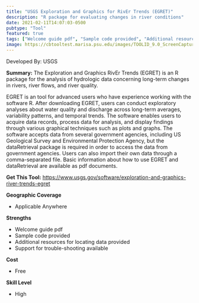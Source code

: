 ```yaml
---
title: "USGS Exploration and Graphics for RivEr Trends (EGRET)"
description: "R package for evaluating changes in river conditions"
date: 2021-02-11T14:07:03-0500
pubtype: "Tool"
featured: true
tags: ["Welcome guide pdf", "Sample code provided", "Additional resources for locating data provided", "Support for trouble-shooting available"]
image: https://cbtooltest.marisa.psu.edu/images/TOOLID_9.0_ScreenCapture-1.png
---
```

Developed By: USGS

**Summary:** The Exploration and Graphics RivEr Trends (EGRET) is an R package for the analysis of hydrologic data concerning long-term changes in rivers, river flows, and river quality.

EGRET is an tool for advanced users who have experience working with the software R. After downloading EGRET, users can conduct exploratory analyses about water quality and discharge across long-term averages, variability patterns, and temporal trends. The software enables users to acquire data records, process data for analysis, and display findings through various graphical techniques such as plots and graphs. The software accepts data from several government agencies, including US Geological Survey and Environmental Protection Agency, but the dataRetrieval package is required in order to access the data from government agencies. Users can also import their own data through a comma-separated file. Basic information about how to use EGRET and dataRetrieval are available as pdf documents.

__**Get This Tool:**__ https://www.usgs.gov/software/exploration-and-graphics-river-trends-egret

__**Geographic Coverage**__
- Applicable Anywhere

__**Strengths**__
-  Welcome guide pdf
-  Sample code provided
-  Additional resources for locating data provided
-  Support for trouble-shooting available

__**Cost**__
- Free

__**Skill Level**__
- High
